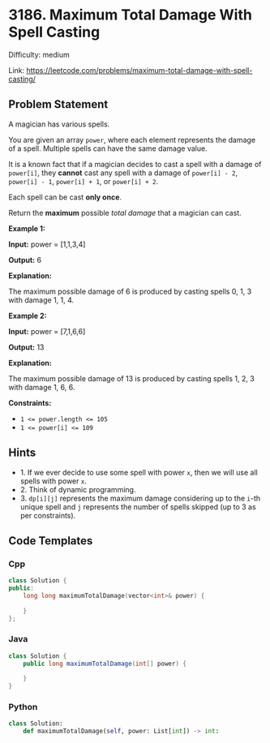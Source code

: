 # 3186. Maximum Total Damage With Spell Casting

Difficulty: medium

Link: https://leetcode.com/problems/maximum-total-damage-with-spell-casting/

## Problem Statement

A magician has various spells.

You are given an array `power`, where each element represents the damage of a spell. Multiple spells can have the same damage value.

It is a known fact that if a magician decides to cast a spell with a damage of `power[i]`, they **cannot** cast any spell with a damage of `power[i] - 2`, `power[i] - 1`, `power[i] + 1`, or `power[i] + 2`.

Each spell can be cast **only once**.

Return the **maximum** possible *total damage* that a magician can cast.

**Example 1:**

**Input:** power \= \[1,1,3,4]

**Output:** 6

**Explanation:**

The maximum possible damage of 6 is produced by casting spells 0, 1, 3 with damage 1, 1, 4\.

**Example 2:**

**Input:** power \= \[7,1,6,6]

**Output:** 13

**Explanation:**

The maximum possible damage of 13 is produced by casting spells 1, 2, 3 with damage 1, 6, 6\.

**Constraints:**

* `1 <= power.length <= 105`
* `1 <= power[i] <= 109`

## Hints

- 1\. If we ever decide to use some spell with power `x`, then we will use all spells with power `x`.
- 2\. Think of dynamic programming.
- 3\. `dp[i][j]` represents the maximum damage considering up to the `i`\-th unique spell and `j` represents the number of spells skipped (up to 3 as per constraints).

## Code Templates

### Cpp
```cpp
class Solution {
public:
    long long maximumTotalDamage(vector<int>& power) {
        
    }
};
```

### Java
```java
class Solution {
    public long maximumTotalDamage(int[] power) {
        
    }
}
```

### Python
```python
class Solution:
    def maximumTotalDamage(self, power: List[int]) -> int:
        
```

